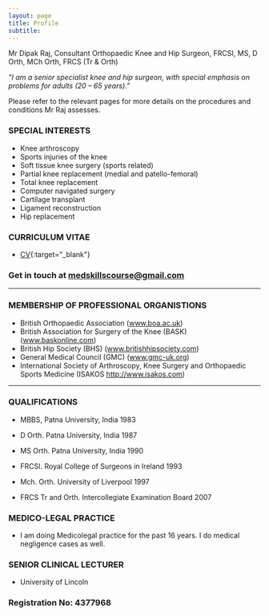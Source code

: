 ```yaml
---
layout: page
title: Profile
subtitle: 
---
```


Mr Dipak Raj, Consultant Orthopaedic Knee and Hip Surgeon, FRCSI, MS, D Orth, MCh Orth, FRCS (Tr & Orth)

_"I am a senior specialist knee and hip surgeon, with special emphasis on problems for adults (20 – 65 years)."_

Please refer to the relevant pages for more details on the procedures and conditions Mr Raj assesses.
 
### SPECIAL INTERESTS
- Knee arthroscopy
- Sports injuries of the knee
- Soft tissue knee surgery (sports related)
- Partial knee replacement (medial and patello-femoral)
- Total knee replacement
- Computer navigated surgery 
- Cartilage transplant
- Ligament reconstruction
- Hip replacement

### CURRICULUM VITAE
- [CV](./assets/docs/dipak_raj_CV.pdf){:target="_blank"}

### Get in touch at [medskillscourse@gmail.com](mailto:medskillscourse@gmail.com?subject=Patient%20Enquiry)

----------------------------------------

### MEMBERSHIP OF PROFESSIONAL ORGANISTIONS

- British Orthopaedic Association (www.boa.ac.uk) 
- British Association for Surgery of the Knee (BASK) (www.baskonline.com) 
- British Hip Society (BHS) (www.britishhipsociety.com) 
- General Medical Council (GMC) (www.gmc-uk.org) 
- International Society of Arthroscopy, Knee Surgery and Orthopaedic Sports Medicine (ISAKOS http://www.isakos.com)

----------------------------------------

### QUALIFICATIONS

- MBBS,  Patna University, India 1983

- D Orth. Patna University, India 1987

- MS Orth. Patna University, India 1990

- FRCSI. Royal College of Surgeons in Ireland 1993

- Mch. Orth. University of Liverpool 1997

- FRCS Tr and Orth.  Intercollegiate Examination Board 2007

### MEDICO-LEGAL PRACTICE

- I am doing Medicolegal practice for the past 16 years. I do medical negligence cases as well.


### SENIOR CLINICAL LECTURER

- University of Lincoln

### Registration No: 4377968